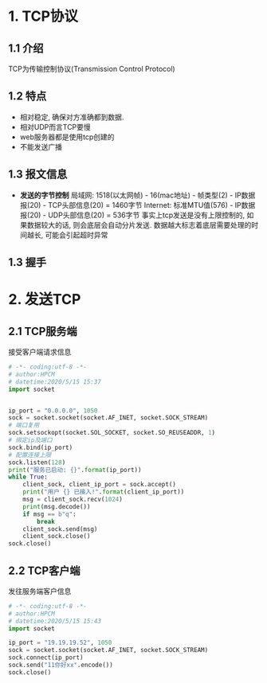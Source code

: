 # 1. TCP协议
## 1.1 介绍
TCP为传输控制协议(Transmission Control Protocol)

## 1.2 特点
* 相对稳定, 确保对方准确都到数据.
* 相对UDP而言TCP要慢
* web服务器都是使用tcp创建的
* 不能发送广播
## 1.3 报文信息
* **发送的字节控制**
局域网: 1518(以太网帧) - 16(mac地址) - 帧类型(2) - IP数据报(20) - TCP头部信息(20) = 1460字节
Internet: 标准MTU值(576) - IP数据报(20) - UDP头部信息(20) = 536字节
事实上tcp发送是没有上限控制的, 如果数据较大的话, 则会底层会自动分片发送. 数据越大标志着底层需要处理的时间越长, 可能会引起超时异常
## 1.3 握手

# 2. 发送TCP
## 2.1 TCP服务端
接受客户端请求信息
```python
# -*- coding:utf-8 -*-
# author:HPCM
# datetime:2020/5/15 15:37
import socket


ip_port = "0.0.0.0", 1050
sock = socket.socket(socket.AF_INET, socket.SOCK_STREAM)
# 端口复用
sock.setsockopt(socket.SOL_SOCKET, socket.SO_REUSEADDR, 1)
# 绑定ip及端口
sock.bind(ip_port)
# 配置连接上限
sock.listen(128)
print("服务已启动: {}".format(ip_port))
while True:
    client_sock, client_ip_port = sock.accept()
    print("用户 {} 已接入!".format(client_ip_port))
    msg = client_sock.recv(1024)
    print(msg.decode())
    if msg == b"q":
        break
    client_sock.send(msg)
    client_sock.close()
sock.close()
```
## 2.2 TCP客户端
发往服务端客户信息
```python
# -*- coding:utf-8 -*-
# author:HPCM
# datetime:2020/5/15 15:43
import socket

ip_port = "19.19.19.52", 1050
sock = socket.socket(socket.AF_INET, socket.SOCK_STREAM)
sock.connect(ip_port)
sock.send("11你好xx".encode())
sock.close()
```

